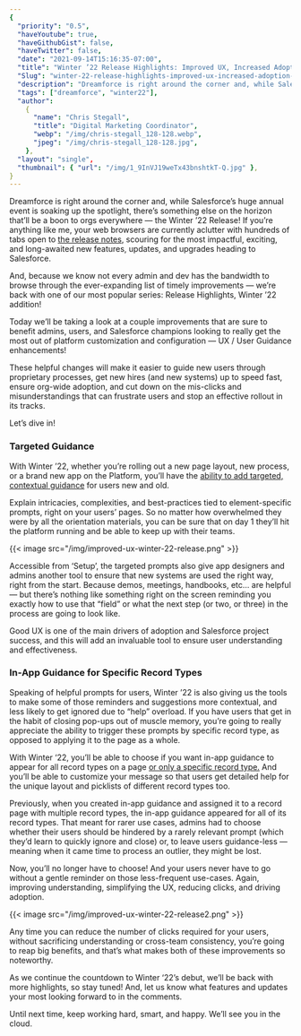 ```yaml
---
{
  "priority": "0.5",
  "haveYoutube": true,
  "haveGithubGist": false,
  "haveTwitter": false,
  "date": "2021-09-14T15:16:35-07:00",
  "title": "Winter ’22 Release Highlights: Improved UX, Increased Adoption, and Fewer Mis-clicks",
  "Slug": "winter-22-release-highlights-improved-ux-increased-adoption-and-fewer-mis-clicks",
  "description": "Dreamforce is right around the corner and, while Salesforce’s huge annual event is soaking up the spotlight, there’s something else on the…",
  "tags": ["dreamforce", "winter22"],
  "author":
    {
      "name": "Chris Stegall",
      "title": "Digital Marketing Coordinator",
      "webp": "/img/chris-stegall_128-128.webp",
      "jpeg": "/img/chris-stegall_128-128.jpg",
    },
  "layout": "single",
  "thumbnail": { "url": "/img/1_9InVJ19weTx43bnshtkT-Q.jpg" },
}
---
```


Dreamforce is right around the corner and, while Salesforce’s huge annual event is soaking up the spotlight, there’s something else on the horizon that’ll be a boon to orgs everywhere — the Winter ’22 Release! If you’re anything like me, your web browsers are currently aclutter with hundreds of tabs open to [the release notes](https://help.salesforce.com/s/articleView?id=release-notes.salesforce_release_notes.htm&type=5&release=234), scouring for the most impactful, exciting, and long-awaited new features, updates, and upgrades heading to Salesforce.

And, because we know not every admin and dev has the bandwidth to browse through the ever-expanding list of timely improvements — we’re back with one of our most popular series: Release Highlights, Winter ’22 addition!

Today we’ll be taking a look at a couple improvements that are sure to benefit admins, users, and Salesforce champions looking to really get the most out of platform customization and configuration — UX / User Guidance enhancements!

These helpful changes will make it easier to guide new users through proprietary processes, get new hires (and new systems) up to speed fast, ensure org-wide adoption, and cut down on the mis-clicks and misunderstandings that can frustrate users and stop an effective rollout in its tracks.

Let’s dive in!

### Targeted Guidance

With Winter ’22, whether you’re rolling out a new page layout, new process, or a brand new app on the Platform, you’ll have the [ability to add targeted, contextual guidance](https://help.salesforce.com/s/articleView?id=release-notes.rn_general_iag_targeted_prompt_ga.htm&type=5&release=234) for users new and old.

Explain intricacies, complexities, and best-practices tied to element-specific prompts, right on your users’ pages. So no matter how overwhelmed they were by all the orientation materials, you can be sure that on day 1 they’ll hit the platform running and be able to keep up with their teams.

{{< image src="/img/improved-ux-winter-22-release.png" >}}

Accessible from ‘Setup’, the targeted prompts also give app designers and admins another tool to ensure that new systems are used the right way, right from the start. Because demos, meetings, handbooks, etc… are helpful — but there’s nothing like something right on the screen reminding you exactly how to use that “field” or what the next step (or two, or three) in the process are going to look like.

Good UX is one of the main drivers of adoption and Salesforce project success, and this will add an invaluable tool to ensure user understanding and effectiveness.

### In-App Guidance for Specific Record Types

Speaking of helpful prompts for users, Winter ’22 is also giving us the tools to make some of those reminders and suggestions more contextual, and less likely to get ignored due to “help” overload. If you have users that get in the habit of closing pop-ups out of muscle memory, you’re going to really appreciate the ability to trigger these prompts by specific record type, as opposed to applying it to the page as a whole.

With Winter ‘22, you’ll be able to choose if you want in-app guidance to appear for all record types on a page [or only a specific record type.](https://help.salesforce.com/s/articleView?id=release-notes.rn_general_iag_record_type.htm&type=5&release=234) And you’ll be able to customize your message so that users get detailed help for the unique layout and picklists of different record types too.

Previously, when you created in-app guidance and assigned it to a record page with multiple record types, the in-app guidance appeared for all of its record types. That meant for rarer use cases, admins had to choose whether their users should be hindered by a rarely relevant prompt (which they’d learn to quickly ignore and close) or, to leave users guidance-less — meaning when it came time to process an outlier, they might be lost.

Now, you’ll no longer have to choose! And your users never have to go without a gentle reminder on those less-frequent use-cases. Again, improving understanding, simplifying the UX, reducing clicks, and driving adoption.

{{< image src="/img/improved-ux-winter-22-release2.png" >}}

Any time you can reduce the number of clicks required for your users, without sacrificing understanding or cross-team consistency, you’re going to reap big benefits, and that’s what makes both of these improvements so noteworthy.

As we continue the countdown to Winter ‘22’s debut, we’ll be back with more highlights, so stay tuned! And, let us know what features and updates your most looking forward to in the comments.

Until next time, keep working hard, smart, and happy. We’ll see you in the cloud.
